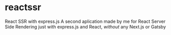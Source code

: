 # reactssr
React SSR with express.js
A second aplication made by me for React Server Side Rendering just with express.js and React, *without* any Next.js or Gatsby
